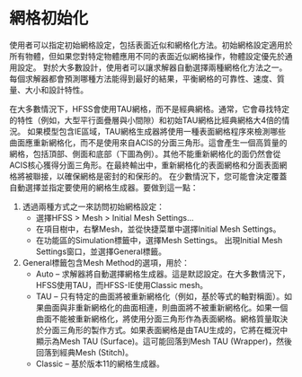 # 網格初始化

使用者可以指定初始網格設定，包括表面近似和網格化方法。初始網格設定適用於所有物體，但如果您對特定物體應用不同的表面近似網格操作，物體設定優先於通用設定。 對於大多數設計，使用者可以讓求解器自動選擇兩種網格化方法之一。每個求解器都會預測哪種方法能得到最好的結果，平衡網格的可靠性、速度、質量、大小和設計特性。&#x20;

在大多數情況下，HFSS會使用TAU網格，而不是經典網格。通常，它會尋找特定的特性（例如，大型平行面疊層與小間隙）和初始TAU網格比經典網格大4倍的情況。 如果模型包含IE區域，TAU網格生成器將使用一種表面網格程序來檢測哪些曲面應重新網格化，而不是使用來自ACIS的分面三角形。這會產生一個高質量的網格，包括頂部、側面和底部（下圖為例）。其他不能重新網格化的面仍然會從ACIS核心獲得分面三角形。在最終輸出中，重新網格化的表面網格和分面表面網格將被聯接，以確保網格是密封的和保形的。 在少數情況下，您可能會決定覆蓋自動選擇並指定要使用的網格生成器。要做到這一點：

1. 透過兩種方式之一來訪問初始網格設定：
   * 選擇HFSS > Mesh > Initial Mesh Settings...
   * 在項目樹中，右擊Mesh，並從快捷菜單中選擇Initial Mesh Settings。
   * 在功能區的Simulation標籤中，選擇Mesh Settings。 出現Initial Mesh Settings窗口，並選擇General標籤。
2. General標籤包含Mesh Method的選項，用於：
   * Auto – 求解器將自動選擇網格生成器。這是默認設定。在大多數情況下，HFSS使用TAU，而HFSS-IE使用Classic mesh。
   * TAU – 只有特定的曲面將被重新網格化（例如，基於等式的軸對稱面）。如果曲面與非重新網格化的曲面相連，則曲面將不被重新網格化。如果一個曲面不能被重新網格化，將使用分面三角形作為表面網格。網格質量取決於分面三角形的製作方式。如果表面網格是由TAU生成的，它將在概況中顯示為Mesh TAU (Surface)。這可能回落到Mesh TAU (Wrapper)，然後回落到經典Mesh (Stitch)。
   * Classic – 基於版本11的網格生成器。
